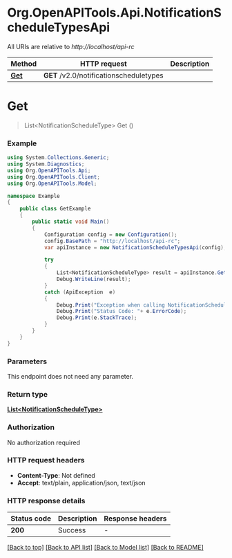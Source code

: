 # Org.OpenAPITools.Api.NotificationScheduleTypesApi

All URIs are relative to *http://localhost/api-rc*

Method | HTTP request | Description
------------- | ------------- | -------------
[**Get**](NotificationScheduleTypesApi.md#get) | **GET** /v2.0/notificationscheduletypes | 


<a name="get"></a>
# **Get**
> List&lt;NotificationScheduleType&gt; Get ()



### Example
```csharp
using System.Collections.Generic;
using System.Diagnostics;
using Org.OpenAPITools.Api;
using Org.OpenAPITools.Client;
using Org.OpenAPITools.Model;

namespace Example
{
    public class GetExample
    {
        public static void Main()
        {
            Configuration config = new Configuration();
            config.BasePath = "http://localhost/api-rc";
            var apiInstance = new NotificationScheduleTypesApi(config);

            try
            {
                List<NotificationScheduleType> result = apiInstance.Get();
                Debug.WriteLine(result);
            }
            catch (ApiException  e)
            {
                Debug.Print("Exception when calling NotificationScheduleTypesApi.Get: " + e.Message );
                Debug.Print("Status Code: "+ e.ErrorCode);
                Debug.Print(e.StackTrace);
            }
        }
    }
}
```

### Parameters
This endpoint does not need any parameter.

### Return type

[**List&lt;NotificationScheduleType&gt;**](NotificationScheduleType.md)

### Authorization

No authorization required

### HTTP request headers

 - **Content-Type**: Not defined
 - **Accept**: text/plain, application/json, text/json


### HTTP response details
| Status code | Description | Response headers |
|-------------|-------------|------------------|
| **200** | Success |  -  |

[[Back to top]](#) [[Back to API list]](../README.md#documentation-for-api-endpoints) [[Back to Model list]](../README.md#documentation-for-models) [[Back to README]](../README.md)

